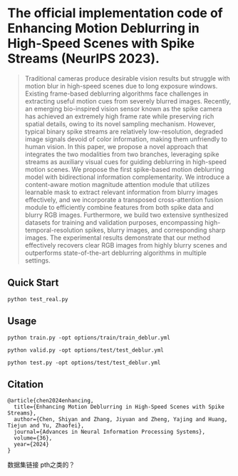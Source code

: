 # The official implementation code of Enhancing Motion Deblurring in High-Speed Scenes with Spike Streams (NeurIPS 2023).
> Traditional cameras produce desirable vision results but struggle with motion blur in high-speed scenes due to long exposure windows. Existing frame-based deblurring algorithms face challenges in extracting useful motion cues from severely blurred images. Recently, an emerging bio-inspired vision sensor known as the spike camera has achieved an extremely high frame rate while preserving rich spatial details, owing to its novel sampling mechanism. However, typical binary spike streams are relatively low-resolution, degraded image signals devoid of color information, making them unfriendly to human vision. In this paper, we propose a novel approach that integrates the two modalities from two branches, leveraging spike streams as auxiliary visual cues for guiding deblurring in high-speed motion scenes. We propose the first spike-based motion deblurring model with bidirectional information complementarity. We introduce a content-aware motion magnitude attention module that utilizes learnable mask to extract relevant information from blurry images effectively, and we incorporate a transposed cross-attention fusion module to efficiently combine features from both spike data and blurry RGB images. Furthermore, we build two extensive synthesized datasets for training and validation purposes, encompassing high-temporal-resolution spikes, blurry images, and corresponding sharp images. The experimental results demonstrate that our method effectively recovers clear RGB images from highly blurry scenes and outperforms state-of-the-art deblurring algorithms in multiple settings.

## Quick Start
```
python test_real.py
```

## Usage
```
python train.py -opt options/train/train_deblur.yml
```

```
python valid.py -opt options/test/test_deblur.yml
```

```
python test.py -opt options/test/test_deblur.yml
```

## Citation
```
@article{chen2024enhancing,
  title={Enhancing Motion Deblurring in High-Speed Scenes with Spike Streams},
  author={Chen, Shiyan and Zhang, Jiyuan and Zheng, Yajing and Huang, Tiejun and Yu, Zhaofei},
  journal={Advances in Neural Information Processing Systems},
  volume={36},
  year={2024}
}
```

数据集链接
pth之类的？